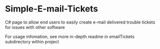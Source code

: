 # Simple-E-mail-Tickets
C# page to allow end users to easily create e-mail delivered trouble tickets for issues with other software

For usage infomation, see more in-depth readme in emailTickets subdirectory within project
